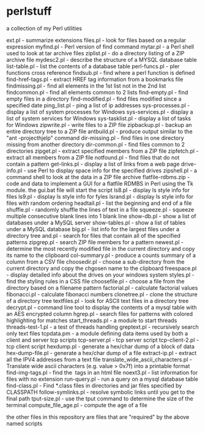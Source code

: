 # perlstuff
a collection of my Perl utilities

ext.pl - summarize extensions
files.pl - look for files based on a regular expression
myfind.pl - Perl version of find command
mytar.pl - a Perl shell used to look at tar archive files
ziplist.pl - do a directory listing of a ZIP archive file
mydesc2.pl - describe the structure of a MYSQL database table
list-table.pl - list the contents of a database table
perl-funcs.pl - pler functions cross reference
findsub.pl - find where a perl function is defined
find-href-tags.pl - extract HREF tag information from a bookmarks file
findmissing.pl - find all elements in the 1st list not in the 2nd list
findcommon.pl - find all elements common to 2 lists
find-empty.pl - find empty files in a directory
find-modified.pl - find files modified since a specified date
ping_list.pl - ping a list of ip addresses
sys-processes.pl - display a list of system processes for Windows
sys-services.pl - display a list of system services for Windows
sys-tasklist.pl - display a list of tasks for Windows
zipwrite.pl - write files to a ZIP file
zipbackup.pl - backup an entire directory tree to a ZIP file
antbuild.pl - produce output similar to the "ant -projecthjelp" command
dir-missing.pl - find files in one directory missing from another directory
dir-common.pl - find files common to 2 directories
zipget.pl - extract specified members from a ZIP file
zipfetch.pl - extract all members from a ZIP file
notfound.pl - find files that do not contain a pattern
get-links.pl - display a list of links from a web page
drive-info.pl - use Perl to display space info for the specified drives
zipshell.pl - a command shell to look at the data in a ZIP file archive
flatfile-rdbms.zip - code and data to implement a GUI for a flatfile RDMBS in Perl using the Tk module. the gui.bat file will start the script
ls8.pl - display ls style info for files
ls9.pl - display ls style info for fyles
lsrand.pl - display ls style info for files with random ordering
headtail.pl - list the beginning and end of a file
shuffle.pl - randomly shuffle the lines of text in a file
squeeze.pl - squeeze multiple consecutive blank lines into 1 blank line
show-db.pl - show a list of databases under a MySQL server
show-tables.pl - show a list of tables under a MySQL database
big.pl - list info for the largest files under a directory tree
and.pl - search for files that contain all of the specified patterns
zipgrep.pl - search ZIP file members for a pattern
newest.pl - determine the most recently modified file in the current directory and copy its name to the clipboard
col-summary.pl - produce a counts summary of a column from a CSV file
choosedir.pl - choose a sub-directory from the current directory and copy the chgosen name to the clipboard
freespace.pl - display detailed info about the drives on your windows system
styles.pl - find the styling rules in a CSS file
choosefile.pl - choose a file from the directory based on a filename pattern
factorial.pl - calculate factorial values
fibonacci.pl - calculate fibonacci numbers
clonetree.pl - clone the structure of a directory tree
textfiles.pl - look for ASCII text files in a directory tree
decrypt.pl - command line tool to display the contents of a mysql table with an AES encrypted column
hgrep.pl - search files for patterns with colored highlighting for matches
start_threads.pl - a module to start threads
threads-test-1.pl - a test of threads handling
greptext.pl - recursively search only text files
tcpdata.pm - a module defining data items used by both a client and server tcp scripts
tcp-server.pl - tcp server script
tcp-client-2.pl - tcp client script
hexdump.pl - generate a hex/char dump of a block of data
hex-dump-file.pl - generate a hex/char dump of a file
extract-ip.pl - extract all the IPV4 addresses from a text file
translate_wide_ascii_characters.pl - Translate wide ascii characters (e.g. value > 0x7f) into a printable format
find-img-tags.pl - find the <IMG> tags in an html file
noext3.pl - list information for files with no extension
run-query.pl - run a query on a mysql database table
find-class.pl - Find *.class files in directories and jar files specified by CLASSPATH
follow-symlinks.pl - resolve symbolic links until you get to the final path
tput-size.pl - use the tput command to determine the size of the terminal
compute_file_age.pl - compute the age of a file

the other files in this repository are files that are "required" by the above named scripts
